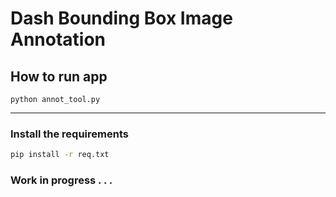 # Dash Bounding Box Image Annotation


## How to run app

`python annot_tool.py`

---

### Install the requirements

```bash
pip install -r req.txt
```

### Work in progress . . .

